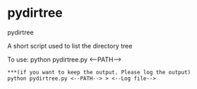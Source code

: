 # pydirtree
pydirtree

A short script used to list the directory tree

To use:
    python pydirtree.py <--PATH-->
    
    ***(if you want to keep the output. Please log the output)
    python pydirtree.py <--PATH--> > <--Log file-->
